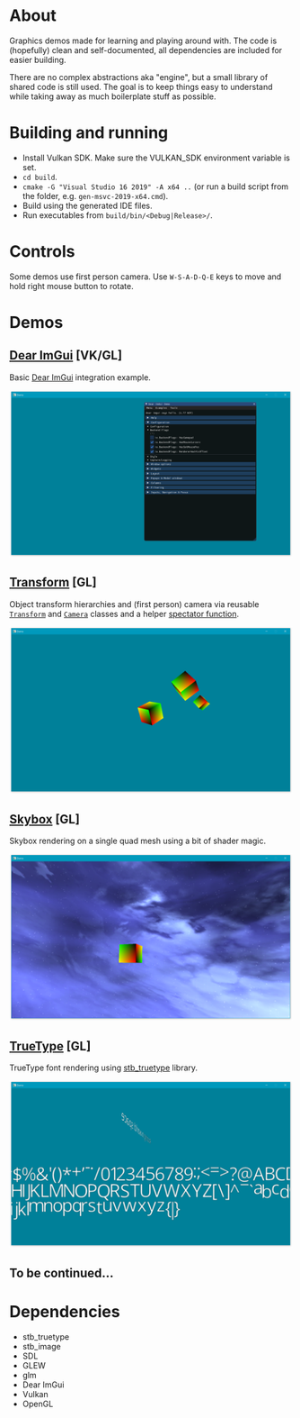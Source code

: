 # About
Graphics demos made for learning and playing around with. The code is (hopefully) clean and self-documented,
all dependencies are included for easier building.

There are no complex abstractions aka "engine", but a small library of shared code is still used.
The goal is to keep things easy to understand while taking away as much boilerplate stuff as possible.

# Building and running
* Install Vulkan SDK. Make sure the VULKAN_SDK environment variable is set.
* `cd build`.
* `cmake -G "Visual Studio 16 2019" -A x64 ..` (or run a build script from the folder, e.g. `gen-msvc-2019-x64.cmd`).
* Build using the generated IDE files.
* Run executables from `build/bin/<Debug|Release>/`.

# Controls
Some demos use first person camera. Use `W-S-A-D-Q-E` keys to move and hold right mouse button to rotate.

# Demos

## [Dear ImGui](/demos/imgui) [VK/GL]
Basic [Dear ImGui](https://github.com/ocornut/imgui) integration example.

![Image](/demos/imgui/screenshot.png?raw=true)

## [Transform](/demos/transform) [GL]
Object transform hierarchies and (first person) camera via reusable [`Transform`](demos/common/Transform.h) and [`Camera`](demos/common/Camera.h) classes and a helper [spectator function](demos/common/Spectator.h).

![Image](/demos/transform/screenshot.png?raw=true)

## [Skybox](/demos/skybox) [GL]
Skybox rendering on a single quad mesh using a bit of shader magic.

![Image](/demos/skybox/screenshot.png?raw=true)

## [TrueType](/demos/stb-truetype) [GL]
TrueType font rendering using [stb_truetype](https://github.com/nothings/stb) library.

![Image](/demos/stb-truetype/screenshot.png?raw=true)

## To be continued...

# Dependencies
* stb_truetype
* stb_image
* SDL
* GLEW
* glm
* Dear ImGui
* Vulkan
* OpenGL